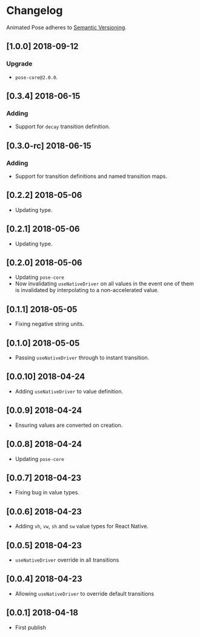 # Changelog

Animated Pose adheres to [Semantic Versioning](http://semver.org/).

## [1.0.0] 2018-09-12

### Upgrade

- `pose-core@2.0.0`.

## [0.3.4] 2018-06-15

### Adding

- Support for `decay` transition definition.

## [0.3.0-rc] 2018-06-15

### Adding

- Support for transition definitions and named transition maps.

## [0.2.2] 2018-05-06

- Updating type.

## [0.2.1] 2018-05-06

- Updating type.

## [0.2.0] 2018-05-06

- Updating `pose-core`
- Now invalidating `useNativeDriver` on all values in the event one of them is invalidated by interpolating to a non-accelerated value.

## [0.1.1] 2018-05-05

- Fixing negative string units.

## [0.1.0] 2018-05-05

- Passing `useNativeDriver` through to instant transition.

## [0.0.10] 2018-04-24

- Adding `useNativeDriver` to value definition.

## [0.0.9] 2018-04-24

- Ensuring values are converted on creation.

## [0.0.8] 2018-04-24

- Updating `pose-core`

## [0.0.7] 2018-04-23

- Fixing bug in value types.

## [0.0.6] 2018-04-23

- Adding `vh`, `vw`, `sh` and `sw` value types for React Native.

## [0.0.5] 2018-04-23

- `useNativeDriver` override in all transitions

## [0.0.4] 2018-04-23

- Allowing `useNativeDriver` to override default transitions

## [0.0.1] 2018-04-18

- First publish
